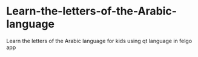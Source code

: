 # Learn-the-letters-of-the-Arabic-language
Learn the letters of the Arabic language for kids using qt language in felgo app
